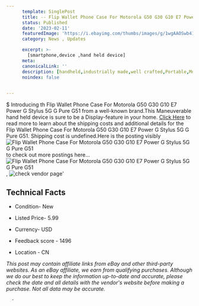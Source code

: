 ```yaml
---
      template: SinglePost
      title: -- Flip Wallet Phone Case For Motorola G50 G30 G10 E7 Power G Stylus 5G G Pure G51
      status: Published
      date: '2023-02-11'
      featuredImage: 'https://i.ebayimg.com/thumbs/images/g/1wgAAOSwb41h2tJv/s-l225.jpg'
      category: News , Updates

      excerpt: >-
        [smartphone,device ,hand held device]
      meta:
      canonicalLink: ''
      description: [handheld,industrially made,well crafted,Portable,Mobile,Compact,Convenient,Lightweight,Maneuverable,Man-portable,Miniature,Carriable,Hand-held,Light,Holdable,Transportable,Mobile device,Pocket-sized,On-the-go,Wireless,Cordless,Compact size,Convenient size, smartphone,device ,hand held device]
      noindex: false
      

---
```

$
      Introducing th Flip Wallet Phone Case For Motorola G50 G30 G10 E7 Power G Stylus 5G G Pure G51 from a well-known brand.This Maneuverable hand held device is sure to be a Display-feature in your home. [Click Here](https://www.ebay.com/itm/325457595787?hash=item4bc6c8cd8b%3Ag%3A1wgAAOSwb41h2tJv&mkevt=1&mkcid=1&mkrid=711-53200-19255-0&campid=%253CePNCampaignId%253E&customid=%253CreferenceId%253E&toolid=10049) to read more to learn about the shipping costs and additional details for the Flip Wallet Phone Case For Motorola G50 G30 G10 E7 Power G Stylus 5G G Pure G51. Shipping cost is undefined.Here is the posting visibly ![Flip Wallet Phone Case For Motorola G50 G30 G10 E7 Power G Stylus 5G G Pure G51](https://i.ebayimg.com/thumbs/images/g/1wgAAOSwb41h2tJv/s-l225.jpg) to check out more postings here... ![Flip Wallet Phone Case For Motorola G50 G30 G10 E7 Power G Stylus 5G G Pure G51](https://i.ebayimg.com/images/g/1wgAAOSwb41h2tJv/s-l640.jpg), ![check vendor page](https://origin-galleryplus.ebayimg.com/ws/web/325457595787_2_0_1/225x225.jpg,https://origin-galleryplus.ebayimg.com/ws/web/325457595787_3_0_1/225x225.jpg,https://origin-galleryplus.ebayimg.com/ws/web/325457595787_4_0_1/225x225.jpg,https://origin-galleryplus.ebayimg.com/ws/web/325457595787_5_0_1/225x225.jpg,https://origin-galleryplus.ebayimg.com/ws/web/325457595787_6_0_1/225x225.jpg,https://origin-galleryplus.ebayimg.com/ws/web/325457595787_7_0_1/225x225.jpg,https://origin-galleryplus.ebayimg.com/ws/web/325457595787_8_0_1/225x225.jpg)'

      

 ## Technical Facts 



     
      

 - Condition- New 


      

 - Listed Price- 5.99 


      

 - Currency- USD 


      

 - Feedback score - 1496 


      

 - Location - CN 


      
      

 *_This post may contain affiliate links from eBay and other third-party websites. As an eBay affiliate, we earn from qualifying purchases. Although we do our best to keep the information up-to-date and accurate, please check the date and all details with the vendor's website before making a purchase. Not all data may be accurate._*




      -
